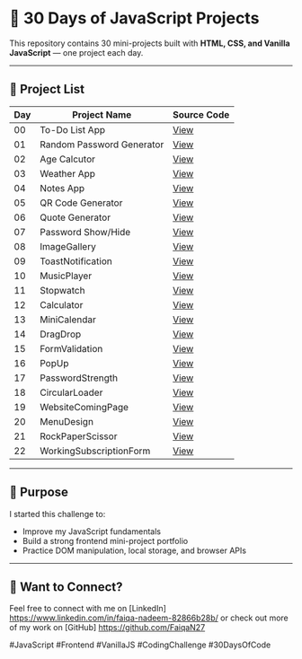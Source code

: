 # 🚀 30 Days of JavaScript Projects

This repository contains 30 mini-projects built with **HTML, CSS, and Vanilla JavaScript** — one project each day.

---

## 📅 Project List

| Day | Project Name              | Source Code                                |
| --- | ------------------------- | ------------------------------------------ |
| 00  | To-Do List App            | [View](Project_00_TodoList/)               |
| 01  | Random Password Generator | [View](Project_01_GenerateRandomPassword/) |
| 02  | Age Calcutor              | [View](Project_02_AgeCalculator)           |
| 03  | Weather App               | [View](Project_03_WeatherApp)              |
| 04  | Notes App                 | [View](Project_04_NotesApp)                |
| 05  | QR Code Generator         | [View](Project_05_QRcodeGenerator)         |
| 06  | Quote Generator           | [View](Project_06_QuoteGenerator)          |
| 07  | Password Show/Hide        | [View](Project_07_HideShowPassword)        |
| 08  | ImageGallery              | [View](Project_08_ImageGallery)            |
| 09  | ToastNotification         | [View](Project_09_ToastNotification)       |
| 10  | MusicPlayer               | [View](Project_10_MusicPlayer)             |
| 11  | Stopwatch                 | [View](Project_11_Stopwatch)               |
| 12  | Calculator                | [View](Project_12_Calculator)              |
| 13  | MiniCalendar              | [View](Project_13_MiniCalendar)            |
| 14  | DragDrop                  | [View](Project_14_DragDrop)                |
| 15  | FormValidation            | [View](Project_15_FormValidation)          |
| 16  | PopUp                     | [View](Project_16_PopUp)                   |
| 17  | PasswordStrength          | [View](Project_17_PasswordStrength)        |
| 18  | CircularLoader            | [View](Project_18_CircularLoader)          |
| 19  | WebsiteComingPage         | [View](Project_19_WebsiteComingPage)       |
| 20  | MenuDesign                | [View](Project_20_MenuDesign)              |
| 21  | RockPaperScissor          | [View](Project_21_RockPaperScissor)        |
| 22  | WorkingSubscriptionForm   | [View](Project_22_WorkingSubscriptionForm) |

---

## 🧠 Purpose

I started this challenge to:

- Improve my JavaScript fundamentals
- Build a strong frontend mini-project portfolio
- Practice DOM manipulation, local storage, and browser APIs

---

## 💬 Want to Connect?

Feel free to connect with me on [LinkedIn] https://www.linkedin.com/in/faiqa-nadeem-82866b28b/
or check out more of my work on [GitHub] https://github.com/FaiqaN27

#JavaScript #Frontend #VanillaJS #CodingChallenge #30DaysOfCode
